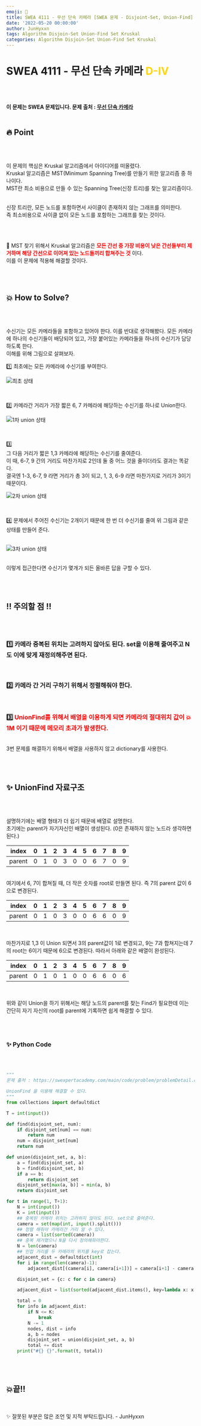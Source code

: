```yaml
---
emoji: 📸
title: SWEA 4111 - 무선 단속 카메라 [SWEA 문제 - Disjoint-Set, Union-Find]
date: '2022-05-20 00:00:00'
author: JunHyxxn
tags: Algorithm Disjoin-Set Union-Find Set Kruskal
categories: Algorithm Disjoin-Set Union-Find Set Kruskal
---
```


# SWEA 4111 - 무선 단속 카메라 <span style='color:Gold'>D-Ⅳ</span>

<br><br>

**이 문제는 SWEA 문제입니다. 문제 출처 : [무선 단속 카메라](https://swexpertacademy.com/main/code/problem/problemDetail.do?problemLevel=3&problemLevel=4&contestProbId=AWJHjcFqdyoDFAUH&categoryId=AWJHjcFqdyoDFAUH&categoryType=CODE&problemTitle=&orderBy=FIRST_REG_DATETIME&selectCodeLang=PYTHON&select-1=4&pageSize=10&pageIndex=10)**
<br><br>

## 🔥 Point

<br><br>

이 문제의 핵심은 Kruskal 알고리즘에서 아이디어를 떠올렸다. <br>
Kruskal 알고리즘은 MST(Minimum Spanning Tree)를 만들기 위한 알고리즘 중 하나이다. <br>
MST란 최소 비용으로 만들 수 있는 Spanning Tree(신장 트리)를 찾는 알고리즘이다.<br>

<br>
신장 트리란, 모든 노드를 포함하면서 사이클이 존재하지 않는 그래프를 의미한다.  <br>
즉 최소비용으로 사이클 없이 모든 노드를 포함하는 그래프를 찾는 것이다.

<br><br>

🌟 MST 찾기 위해서 Kruskal 알고리즘은 **<span style="color:red">모든 간선 중 가장 비용이 낮은 간선들부터 제거하며 해당 간선으로 이어져 있는 노드들끼리 합쳐주는 것</span>** 이다.  
이를 이 문제에 적용해 해결할 것이다.

<br><br>

## 💥 How to Solve?

<br><br>

수신기는 모든 카메라들을 포함하고 있어야 한다. 이를 반대로 생각해봤다. 모든 카메라에 하나의 수신기들이 배당되어 있고, 가장 붙어있는 카메라들을 하나의 수신기가 담당하도록 한다.  
이해를 위해 그림으로 살펴보자.
<br>

1️⃣ 최초에는 모든 카메라에 수신기를 부여한다.
<br>

![최초 상태](union-find-1.png)

<br>

2️⃣ 카메라간 거리가 가장 짧은 6, 7 카메라에 해당하는 수신기를 하나로 Union한다.
<br>

![1차 union 상태](union-find-2.png)

<br>

3️⃣<br>
그 다음 거리가 짧은 1,3 카메라에 해당하는 수신기를 줄여준다. <br>
이 때, 6-7, 9 간의 거리도 마찬가지로 2인데 둘 중 어느 것을 줄이더라도 결과는 똑같다.<br>
결국엔 1-3, 6-7, 9 라면 거리가 총 3이 되고, 1, 3, 6-9 라면 마찬가지로 거리가 3이기 때문이다.<br>

![2차 union 상태](union-find-3.png)

<br>

4️⃣ 문제에서 주어진 수신기는 2개이기 때문에 한 번 더 수신기를 줄여 위 그림과 같은 상태를 만들어 준다.  
<br>

![3차 union 상태](union-find-4.png)

<br>
이렇게 접근한다면 수신기가 몇개가 되든 올바른 답을 구할 수 있다.

<br><br>

## ‼ 주의할 점 ‼

<br><br>

<h3>1️⃣ 카메라 중복된 위치는 고려하지 않아도 된다. set을 이용해 줄여주고 N도 이에 맞게 재정의해주면 된다.</h3>
<br>
<h3>2️⃣ 카메라 간 거리 구하기 위해서 정렬해줘야 한다.</h3>
<br>
<h3>3️⃣ <span style="color:red">UnionFind를 위해서 배열을 이용하게 되면 카메라의 절대위치 값이 💥1M 이기 때문에 메모리 초과가 발생한다.</span>  </h3>
<br>
3번 문제를 해결하기 위해서 배열을 사용하지 않고 dictionary를 사용한다.

<br><br>

## ✨ UnionFind 자료구조

<br><br>

설명하기에는 배열 형태가 더 쉽기 때문에 배열로 설명한다.  
초기에는 parent가 자기자신인 배열이 생성된다. (0은 존재하지 않는 노드라 생각하면 된다.)
<br>

| index  |  0  |  1  |  2  |  3  |  4  |  5  |  6  |  7  |  8  |  9  |
| :----: | :-: | :-: | :-: | :-: | :-: | :-: | :-: | :-: | :-: | :-: |
| parent |  0  |  1  |  0  |  3  |  0  |  0  |  6  |  7  |  0  |  9  |

<br>
여기에서 6, 7이 합쳐질 때, 더 작은 숫자를 root로 만들면 된다. 즉 7의 parent 값이 6으로 변경된다.
<br>

| index  |  0  |  1  |  2  |  3  |  4  |  5  |  6  |  7  |  8  |  9  |
| :----: | :-: | :-: | :-: | :-: | :-: | :-: | :-: | :-: | :-: | :-: |
| parent |  0  |  1  |  0  |  3  |  0  |  0  |  6  |  6  |  0  |  9  |

<br>

마찬가지로 1,3 이 Union 되면서 3의 parent값이 1로 변경되고, 9는 7과 합쳐지는데 7의 root는 6이기 때문에 6으로 변경된다. 따라서 아래와 같은 배열이 완성된다.
<br>

| index  |  0  |  1  |  2  |  3  |  4  |  5  |  6  |  7  |  8  |  9  |
| :----: | :-: | :-: | :-: | :-: | :-: | :-: | :-: | :-: | :-: | :-: |
| parent |  0  |  1  |  0  |  1  |  0  |  0  |  6  |  6  |  0  |  6  |

<br>

위와 같이 Union을 하기 위해서는 해당 노드의 parent를 찾는 Find가 필요한데 이는 간단히 자기 자신의 root를 parent에 기록하면 쉽게 해결할 수 있다.

<br><br>

### ✨ Python Code

<br><br>

```python
"""
문제 출처 : https://swexpertacademy.com/main/code/problem/problemDetail.do?problemLevel=3&problemLevel=4&contestProbId=AWJHjcFqdyoDFAUH&categoryId=AWJHjcFqdyoDFAUH&categoryType=CODE&problemTitle=&orderBy=FIRST_REG_DATETIME&selectCodeLang=PYTHON&select-1=4&pageSize=10&pageIndex=10

UnionFind 을 이용해 해결할 수 있다.
"""
from collections import defaultdict

T = int(input())

def find(disjoint_set, num):
    if disjoint_set[num] == num:
        return num
    num = disjoint_set[num]
    return num

def union(disjoint_set, a, b):
    a = find(disjoint_set, a)
    b = find(disjoint_set, b)
    if a == b:
        return disjoint_set
    disjoint_set[max(a, b)] = min(a, b)
    return disjoint_set

for t in range(1, T+1):
    N = int(input())
    K = int(input())
    ## 중복된 카메라 위치는 고려하지 않아도 된다. set으로 줄여준다.
    camera = set(map(int, input().split()))
    ## 정렬 해줘야 카메라간 거리 알 수 있다.
    camera = list(sorted(camera))
    ## 중복 제거했으니 N을 다시 정의해줘야한다.
    N = len(camera)
    ## 인접 거리를 두 카메라의 위치를 key로 잡는다.
    adjacent_dist = defaultdict(int)
    for i in range(len(camera)-1):
        adjacent_dist[(camera[i], camera[i+1])] = camera[i+1] - camera[i]

    disjoint_set = {c: c for c in camera}

    adjacent_dist = list(sorted(adjacent_dist.items(), key=lambda x: x[1]))

    total = 0
    for info in adjacent_dist:
        if N <= K:
            break
        N -= 1
        nodes, dist = info
        a, b = nodes
        disjoint_set = union(disjoint_set, a, b)
        total += dist
    print("#{} {}".format(t, total))


```

<br><br>

## 💥끝!!

<br>

✨ 잘못된 부분은 많은 조언 및 지적 부탁드립니다. - JunHyxxn

<br>
